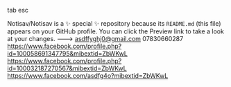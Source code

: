 tab
esc
  
Notisav/Notisav is a ✨ special ✨ repository because its `README.md` (this file) appears on your GitHub profile.
You can click the Preview link to take a look at your changes.
--->
asdffyghj0@gmail.com
07830660287
https://www.facebook.com/profile.php?id=100058691347795&mibextid=ZbWKwL
https://www.facebook.com/profile.php?id=100032187270567&mibextid=ZbWKwL
https://www.facebook.com/asdfg4o?mibextid=ZbWKwL
